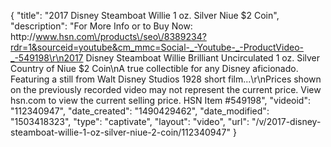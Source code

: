 {
    "title": "2017 Disney Steamboat Willie 1 oz. Silver Niue $2 Coin",
    "description": "For More Info or to Buy Now: http:\/\/www.hsn.com\/products\/seo\/8389234?rdr=1&sourceid=youtube&cm_mmc=Social-_-Youtube-_-ProductVideo-_-549198\r\n2017 Disney Steamboat Willie Brilliant Uncirculated 1 oz. Silver Country of Niue $2 Coin\nA true collectible for any Disney aficionado. Featuring a still from Walt Disney Studios 1928 short film...\r\nPrices shown on the previously recorded video may not represent the current price.  View hsn.com to view the current selling price. HSN Item #549198",
    "videoid": "112340947",
    "date_created": "1490429462",
    "date_modified": "1503418323",
    "type": "captivate",
    "layout": "video",
    "url": "\/v\/2017-disney-steamboat-willie-1-oz-silver-niue-2-coin\/112340947"
}